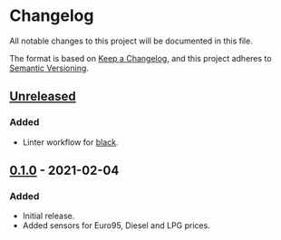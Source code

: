# Changelog

All notable changes to this project will be documented in this file.

The format is based on [Keep a Changelog](https://keepachangelog.com/en/1.0.0/),
and this project adheres to [Semantic Versioning](https://semver.org/spec/v2.0.0.html).

## [Unreleased]
### Added
- Linter workflow for [black](https://black.readthedocs.io/en/stable/).

## [0.1.0] - 2021-02-04
### Added
- Initial release.
- Added sensors for Euro95, Diesel and LPG prices.

[unreleased]: https://github.com/metbril/home-assistant-brandstofprijzen/compare/v0.1.0...HEAD
[0.1.0]: https://github.com/metbril/home-assistant-brandstofprijzen/releases/tag/v0.1.0
